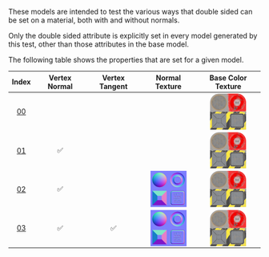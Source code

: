 These models are intended to test the various ways that double sided can be set on a material, both with and without normals.

Only the double sided attribute is explicitly set in every model generated by this test, other than those attributes in the base model.  
 
The following table shows the properties that are set for a given model.  


Index | Vertex Normal | Vertex Tangent | Normal Texture | Base Color Texture
:---: | :---: | :---: | :---: | :---:
[00](Material_Doublesided_00.gltf) |   |   |   | <img src="Textures/BaseColor_Plane.png" height="72" width="72" align="middle">
[01](Material_Doublesided_01.gltf) | :white_check_mark: |   |   | <img src="Textures/BaseColor_Plane.png" height="72" width="72" align="middle">
[02](Material_Doublesided_02.gltf) | :white_check_mark: |   | <img src="Textures/Normal_Plane.png" height="72" width="72" align="middle"> | <img src="Textures/BaseColor_Plane.png" height="72" width="72" align="middle">
[03](Material_Doublesided_03.gltf) | :white_check_mark: | :white_check_mark: | <img src="Textures/Normal_Plane.png" height="72" width="72" align="middle"> | <img src="Textures/BaseColor_Plane.png" height="72" width="72" align="middle">